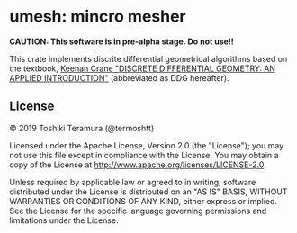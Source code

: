 umesh: mincro mesher
====================

**CAUTION: This software is in pre-alpha stage. Do not use!!**

This crate implements discrite differential geometrical algorithms based on the textbook,
[Keenan Crane "DISCRETE DIFFERENTIAL GEOMETRY: AN APPLIED INTRODUCTION"][DDG] (abbreviated as DDG hereafter).

[DDG]: https://www.cs.cmu.edu/~kmcrane/Projects/DDG

License
-------
© 2019 Toshiki Teramura (@termoshtt)

Licensed under the Apache License, Version 2.0 (the "License");
you may not use this file except in compliance with the License.
You may obtain a copy of the License at <http://www.apache.org/licenses/LICENSE-2.0>

Unless required by applicable law or agreed to in writing, software
distributed under the License is distributed on an "AS IS" BASIS,
WITHOUT WARRANTIES OR CONDITIONS OF ANY KIND, either express or implied.
See the License for the specific language governing permissions and
limitations under the License.
